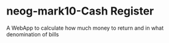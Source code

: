 # neog-mark10-Cash Register 

A WebApp to calculate how much money to return and in what denomination of bills
